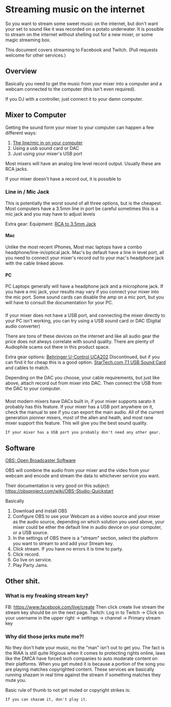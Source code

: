 # Streaming music on the internet

So you want to stream some sweet music on the internet, but don't want your set to sound like it was recorded on a 
potato underwater. It is possible to stream on the internet without shelling out for a new mixer, or some magic
streaming box. 

This document covers streaming to Facebook and Twitch. (Pull requests welcome for other services.)

## Overview 
Basically you need to get the music from your mixer into a computer and a webcam connected to the computer (this isn't even required).

If you DJ with a controller, just connect it to your damn computer. 

## Mixer to Computer

Getting the sound form your mixer to your computer can happen a few different ways: 

1. [The line/mic in on your computer](#linein)
2. Using a usb sound card or DAC
3. Just using your mixer's USB port


Most mixers will have an analog line level record output. Usually these are RCA jacks. 

If your mixer doesn't have a record out, it is possible to 


### <a name="linein"></a> Line in / Mic Jack
This is potentially the worst sound of all three options, but is the cheapest. Most computers have a 3.5mm line in port
be careful sometimes this is a mic jack and you may have to adjust levels 

Extra gear: 
Equipment: [RCA to 3.5mm Jack](https://www.amazon.com/AmazonBasics-3-5mm-2-Male-Adapter-Stereo/dp/B01D5H8JW0/)


#### Mac
Unlike the most recent iPhones, Most mac laptops have a combo headphone/line-in/optical jack.
Mac's by default have a line in level port, all you need to connect your mixer's record out to your mac's headphone jack
with the cable linked above. 

#### PC 
PC Laptops generally will have a headphone jack and a microphone jack. If you have a mic jack, your results may vary if
you connect your mixer into the mic port.  Some sound cards can disable the amp on a mic port, but you will have to
consult the documentation for your PC.

### <a name="dac"></a> 
If your mixer does not have a USB port, and connecting the mixer directly to your PC isn't working, you can try using a
USB sound card or DAC (Digital audio converter)

There are tons of these devices on the internet and like all audio gear the price does not always correlate with sound
quality. There are plenty of Audiophile scams out there in this product space. 

Extra gear options: 
[Behringer U-Control UCA202](https://www.amazon.com/Behringer-U-Control-UCA202-Ultra-Low-Interface/dp/B000KW2YEI/) Discontinued, but if you can
find it for cheap this is a good option. 
[StarTech.com 7.1 USB Sound Card ](https://www.amazon.com/StarTech-com-7-1-USB-Sound-Card/dp/B002LM0U2S/)
and cables to match. 

Depending on the DAC you choose, your cable requirements, but just like above, attach record out from mixer into DAC.
Then connect the USB from the DAC to your computer.

### <a name="mixer"></a>

Most modern mixers have DACs built in, if your mixer supports sarato it probably has this feature.  If your mixer has a 
USB port anywhere on it, check the manual to see if you can export the main audio.  All of the current generation pionner
mixers, most of the allen and heath, and most rane mixer support this feature.  This will give you the best sound quality.

    If your mixer has a USB port you probably don't need any other gear. 

## Software 
[OBS: Open Broadcaster Software](https://obsproject.com/)

OBS will combine the audio from your mixer and the video from your webcam and encode and stream the data to whichever 
service you want.

Their documentation is very good on this subject: https://obsproject.com/wiki/OBS-Studio-Quickstart

Basically
1. Download and install OBS
2. Configure OBS to use your Webcam as a video source and your mixer as the audio source, depending on which solution
you used above, your mixer could be ether the default line in audio device on your computer, or a USB source.
3. In the settings of OBS there is a "stream" section, select the platform you want to stream to and add your Stream key.
4. Click stream. If you have no errors it is time to party.
5. Click record. 
6. Go live on service.
7. Play Party Jams.

## Other shit.

### What is my freaking stream key?
FB: https://www.facebook.com/live/create Then click create live stream the stream key should be on the next page.
Twitch: Log in to Twitch -> Click on your username in the upper right -> settings -> channel -> Primary stream key

### Why did those jerks mute me?!
No they don't hate your music, no the "man" isn't out to get you.  The fact is the RIAA is still quite litigious when it
comes to protecting rights online, laws like the DMCA have forced tech companies to auto moderate content on
their platforms.  When you get muted it is because a portion of the song you are playing matches copyrighted content. 
These services are basically running shazam in real time against the stream if something matches they mute you. 
 
Basic rule of thumb to not get muted or copyright strikes is:

    If you can shazam it, don't play it. 